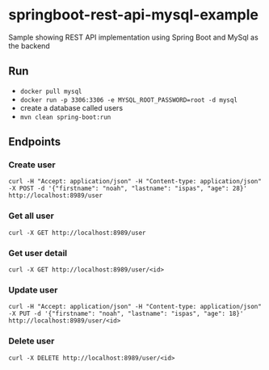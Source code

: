 # springboot-rest-api-mysql-example
Sample showing REST API implementation using Spring Boot and MySql as the backend

## Run 
* `docker pull mysql`
* `docker run -p 3306:3306 -e MYSQL_ROOT_PASSWORD=root -d mysql`
* create a database called users
* `mvn clean spring-boot:run`

## Endpoints

### Create user 
`curl -H "Accept: application/json" -H "Content-type: application/json" -X POST -d '{"firstname": "noah", "lastname": "ispas", "age": 28}' http://localhost:8989/user`

### Get all user
`curl -X GET http://localhost:8989/user`

### Get user detail 
`curl -X GET http://localhost:8989/user/<id>`

### Update user 
`curl -H "Accept: application/json" -H "Content-type: application/json" -X PUT -d '{"firstname": "noah", "lastname": "ispas", "age": 18}' http://localhost:8989/user/<id>`

### Delete user 
`curl -X DELETE http://localhost:8989/user/<id>`